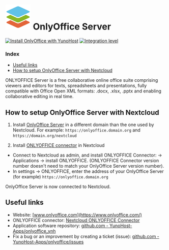 # <img src="/images/OnlyOffice_logo.png" height="80px" alt="OnlyOffice Logo"> OnlyOffice Server

[![Install OnlyOffice with YunoHost](https://install-app.yunohost.org/install-with-yunohost.png)](https://install-app.yunohost.org/?app=onlyoffice) [![Integration level](https://dash.yunohost.org/integration/onlyoffice.svg)](https://dash.yunohost.org/appci/app/onlyoffice)

### Index

- [Useful links](#useful-links)
- [How to setup OnlyOffice Server with Nextcloud](#with-nextcloud)  

ONLYOFFICE Server is a free collaborative online office suite comprising viewers and editors for texts, spreadsheets and presentations, fully compatible with Office Open XML formats: .docx, .xlsx, .pptx and enabling collaborative editing in real time.

## How to setup OnlyOffice Server with Nextcloud <a name="with-nextcloud" href=""></a>

1. Install [OnlyOffice Server](https://github.com/YunoHost-Apps/onlyoffice_ynh) in a different domain than the one used by Nextcloud. For example: `https://onlyoffice.domain.org` and `https://domain.org/nextcloud`

2. Install [ONLYOFFICE connector](https://apps.nextcloud.com/apps/onlyoffice) in Nextcloud
- Connect to Nextcloud as admin, and install ONLYOFFICE Connector: -> Applications -> install ONLYOFFICE. (ONLYOFFICE Connector version number doesn't need to match your OnlyOffice Server version number).
- In settings -> ONLYOFFICE, enter the address of your OnlyOffice Server (for example) `https://onlyoffice.domain.org`

OnlyOffice Server is now connected to Nextcloud.

## Useful links

+ Website: [www.onlyoffice.com](https://www.onlyoffice.com/)
+ ONLYOFFICE connector: [Nextcloud ONLYOFFICE Connector](https://apps.nextcloud.com/apps/onlyoffice)
+ Application software repository: [github.com - YunoHost-Apps/onlyoffice_ynh](https://github.com/YunoHost-Apps/onlyoffice_ynh)
+ Fix a bug or an improvement by creating a ticket (issue): [github.com - YunoHost-Apps/onlyoffice/issues](https://github.com/YunoHost-Apps/onlyoffice_ynh/issues)
